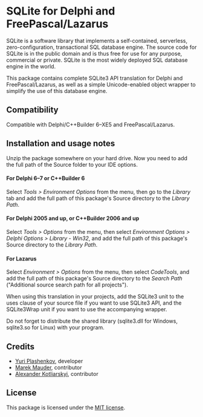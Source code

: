 # SQLite for Delphi and FreePascal/Lazarus

SQLite is a software library that implements a self-contained, serverless, zero-configuration,
transactional SQL database engine. The source code for SQLite is in the public domain and is thus
free for use for any purpose, commercial or private. SQLite is the most widely deployed SQL database
engine in the world.

This package contains complete SQLite3 API translation for Delphi and FreePascal/Lazarus, as well as
a simple Unicode-enabled object wrapper to simplify the use of this database engine.

## Compatibility

Compatible with Delphi/C++Builder 6–XE5 and FreePascal/Lazarus.

## Installation and usage notes

Unzip the package somewhere on your hard drive. Now you need to add the full path of the Source
folder to your IDE options.

#### For Delphi 6–7 or C++Builder 6

Select *Tools > Environment Options* from the menu, then go to the *Library* tab and add the full
path of this package's Source directory to the *Library Path*.

#### For Delphi 2005 and up, or C++Builder 2006 and up

Select *Tools > Options* from the menu, then select *Environment Options > Delphi Options >
Library - Win32*, and add the full path of this package's Source directory to the *Library Path*.

#### For Lazarus

Select *Environment > Options* from the menu, then select *CodeTools*, and add the full path of this
package's Source directory to the *Search Path* ("Additional source search path for all projects").

When using this translation in your projects, add the SQLite3 unit to the uses clause of your source
file if you want to use SQLite3 API, and the SQLite3Wrap unit if you want to use the accompanying
wrapper.

Do not forget to distribute the shared library (sqlite3.dll for Windows, sqlite3.so for Linux) with
your program.

## Credits

- [Yuri Plashenkov](https://github.com/plashenkov), developer
- [Marek Mauder](https://github.com/galfar), contributor
- [Alexander Kotliarskyi](https://github.com/frantic), contributor

## License

This package is licensed under the [MIT license](LICENSE.md).
